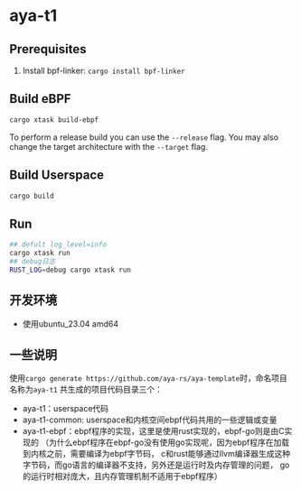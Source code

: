 # aya-t1

## Prerequisites

1. Install bpf-linker: `cargo install bpf-linker`

## Build eBPF

```bash
cargo xtask build-ebpf
```

To perform a release build you can use the `--release` flag.
You may also change the target architecture with the `--target` flag.

## Build Userspace

```bash
cargo build
```

## Run

```bash
## defult log_level=info
cargo xtask run
## debug日志
RUST_LOG=debug cargo xtask run
```
## 开发环境
- 使用ubuntu_23.04 amd64
## 一些说明
使用`cargo generate https://github.com/aya-rs/aya-template`时，命名项目名称为`aya-t1`
共生成的项目代码目录三个：
- aya-t1：userspace代码
- aya-t1-common: userspace和内核空间ebpf代码共用的一些逻辑或变量
- aya-t1-ebpf：ebpf程序的实现，这里是使用rust实现的，ebpf-go则是由C实现的
（为什么ebpf程序在ebpf-go没有使用go实现呢，因为ebpf程序在加载到内核之前，需要编译为ebpf字节码，
c和rust能够通过llvm编译器生成这种字节码，而go语言的编译器不支持，另外还是运行时及内存管理的问题，
go的运行时相对庞大，且内存管理机制不适用于ebpf程序）
